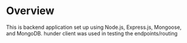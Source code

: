 # Overview

This is backend application set up using Node.js, Express.js, Mongoose, and MongoDB. hunder client was used in testing the endpoints/routing
